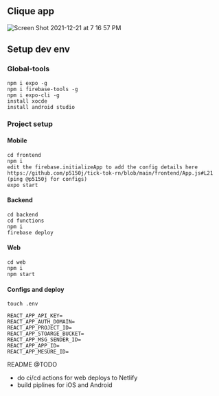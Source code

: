 ## Clique app
![Screen Shot 2021-12-21 at 7 16 57 PM](https://user-images.githubusercontent.com/444888/147024082-7dae8d8c-63f3-41a3-91b9-e69318307803.png)


## Setup dev env

### Global-tools
```
npm i expo -g
npm i firebase-tools -g
npm i expo-cli -g
install xocde 
install android studio

```

### Project setup

#### Mobile 
```
cd frontend
npm i
edit the firebase.initializeApp to add the config details here https://github.com/p5150j/tick-tok-rn/blob/main/frontend/App.js#L21 (ping @p5150j for configs)
expo start
```
#### Backend 
```
cd backend
cd functions 
npm i
firebase deploy
```

#### Web 
```
cd web
npm i
npm start 
```

#### Configs and deploy
```
touch .env

REACT_APP_API_KEY=
REACT_APP_AUTH_DOMAIN=
REACT_APP_PROJECT_ID=
REACT_APP_STOARGE_BUCKET=
REACT_APP_MSG_SENDER_ID=
REACT_APP_APP_ID=
REACT_APP_MESURE_ID=
```

README @TODO
- do ci/cd actions for web deploys to Netlify
- build piplines for iOS and Android 
